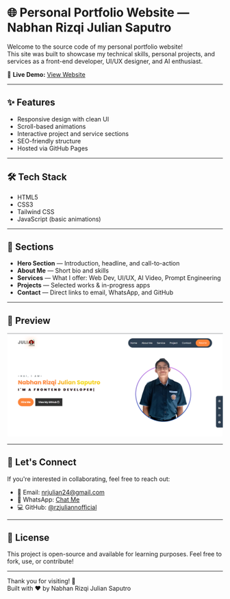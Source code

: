 # 🌐 Personal Portfolio Website — Nabhan Rizqi Julian Saputro

Welcome to the source code of my personal portfolio website!  
This site was built to showcase my technical skills, personal projects, and services as a front-end developer, UI/UX designer, and AI enthusiast.

🚀 **Live Demo:** [View Website](https://rzjuliannofficial.github.io/dsf39.github.io/)

---

## ✨ Features

- Responsive design with clean UI
- Scroll-based animations
- Interactive project and service sections
- SEO-friendly structure
- Hosted via GitHub Pages

---

## 🛠️ Tech Stack

- HTML5  
- CSS3  
- Tailwind CSS  
- JavaScript (basic animations)

---

## 📁 Sections

- **Hero Section** — Introduction, headline, and call-to-action
- **About Me** — Short bio and skills
- **Services** — What I offer: Web Dev, UI/UX, AI Video, Prompt Engineering
- **Projects** — Selected works & in-progress apps
- **Contact** — Direct links to email, WhatsApp, and GitHub

---

## 📸 Preview

![Portfolio Screenshot](/assets/img/previewproject.png)


---

## 🤝 Let's Connect

If you're interested in collaborating, feel free to reach out:

- 📧 Email: [nrjulian24@gmail.com](mailto:nrjulian24@gmail.com)  
- 💬 WhatsApp: [Chat Me](https://wa.me/62XXXXXXXXXXX)  
- 💻 GitHub: [@rzjuliannofficial](https://github.com/rzjuliannofficial)

---

## 📌 License

This project is open-source and available for learning purposes. Feel free to fork, use, or contribute!

---

Thank you for visiting! 🙌  
Built with ❤️ by Nabhan Rizqi Julian Saputro

